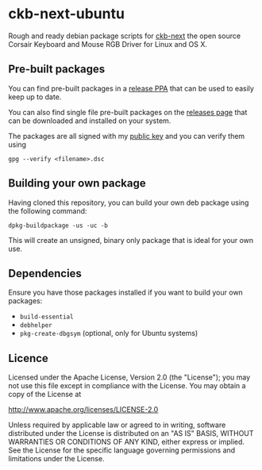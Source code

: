# ckb-next-ubuntu
Rough and ready debian package scripts for [ckb-next](https://github.com/mattanger/ckb-next) the open source Corsair Keyboard and Mouse RGB Driver for Linux and OS X.

## Pre-built packages
You can find pre-built packages in a [release PPA](https://launchpad.net/~davidmeikle/+archive/ubuntu/ckb-next-release) that can be used to easily keep up to date.

You can also find single file pre-built packages on the [releases page](https://github.com/dameikle/ckb-next-ubuntu/releases) that can be downloaded and installed on your system.

The packages are all signed with my [public key](https://keyserver.ubuntu.com/pks/lookup?op=get&fingerprint=on&search=0xA9BD932BAF95099A) and you can verify them using

    gpg --verify <filename>.dsc
  
## Building your own package
Having cloned this repository, you can build your own deb package using the following command:

    dpkg-buildpackage -us -uc -b

This will create an unsigned, binary only package that is ideal for your own use.

## Dependencies

Ensure you have those packages installed if you want to build your own packages:

 - `build-essential`
 - `debhelper`
 - `pkg-create-dbgsym` (optional, only for Ubuntu systems)

## Licence

Licensed under the Apache License, Version 2.0 (the "License"); you may not use this file except in compliance with the License. You may obtain a copy of the License at

   http://www.apache.org/licenses/LICENSE-2.0

Unless required by applicable law or agreed to in writing, software distributed under the License is distributed on an "AS IS" BASIS, WITHOUT WARRANTIES OR CONDITIONS OF ANY KIND, either express or implied. See the License for the specific language governing permissions and limitations under the License.
